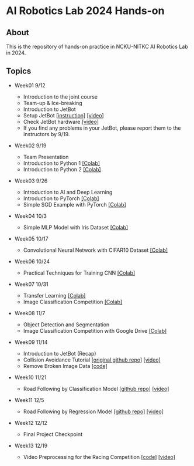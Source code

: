 # AI Robotics Lab 2024 Hands-on

## About
This is the repository of hands-on practice in NCKU-NITKC AI Robotics Lab in 2024.

## Topics
- Week01 9/12
  - Introduction to the joint course
  - Team-up & Ice-breaking
  - Introduction to JetBot
  - Setup JetBot [[instruction]](https://github.com/naoya1110/ai_robotics_lab_2024_hands_on/blob/main/Week01_Jetbot_Software_Setup.md) [[video]](https://youtu.be/Si-kh8yqQHo)
  - Check JetBot hardware [[video]](https://youtu.be/77WQfj6HOIg)
  - If you find any problems in your JetBot, please report them to the instructors by 9/19.
 
- Week02 9/19
  - Team Presentation
  - Introduction to Python 1  [[Colab]](https://github.com/naoya1110/ai_robotics_lab_2024_hands_on/blob/main/Introduction_to_Python.ipynb)
  - Introduction to Python 2 [[Colab]](https://github.com/naoya1110/ai_robotics_lab_2024_hands_on/blob/main/Introduction_of_Numpy_Matplotlib_Pandas.ipynb)
 
- Week03 9/26
  - Introduction to AI and Deep Learning
  - Introduction to PyTorch [[Colab]](https://github.com/naoya1110/ai_robotics_lab_2024_hands_on/blob/main/Week03_Introduction_to_PyTorch.ipynb)
  - Simple SGD Example with PyTorch [[Colab]](https://github.com/naoya1110/ai_robotics_lab_2024_hands_on/blob/main/Week03_Simple_SGD_Example__with_PyTorch.ipynb)
 
- Week04 10/3
  - Simple MLP Model with Iris Dataset [[Colab]](https://github.com/naoya1110/ai_robotics_lab_2024_hands_on/blob/main/Week04_Simple_MLP_Model_with_the_Iris_Dataset.ipynb)
 
- Week05 10/17
  - Convolutional Neural Network with CIFAR10 Dataset [[Colab]](https://github.com/naoya1110/ai_robotics_lab_2024_hands_on/blob/main/Week05_Convolutional_Neural_Network_with_CIFAR10_Dataset.ipynb)
 
- Week06 10/24
  - Practical Techniques for Training CNN [[Colab]](https://github.com/naoya1110/ai_robotics_lab_2024_hands_on/blob/main/Week06_Practical_Techniques_for_Training_CNN.ipynb)

- Week07 10/31
  - Transfer Learning [[Colab]](https://github.com/naoya1110/ai_robotics_lab_2024_hands_on/blob/main/Week07_Transfer_Learning.ipynb)
  - Image Classification Competition [[Colab]](https://github.com/naoya1110/ai_robotics_lab_2024_hands_on/blob/main/Week07_Image_Classification_Competition.ipynb)
 
- Week08 11/7
  - Object Detection and Segmentation
  - Image Classification Competition with Google Drive [[Colab]](https://github.com/naoya1110/ai_robotics_lab_2024_hands_on/blob/main/Week08_Image_Classification_Competition_with_Google_Drive.ipynb)
 

- Week09 11/14
  - Introduction to JetBot (Recap)
  - Collision Avoidance Tutorial [[original github repo]](https://github.com/NVIDIA-AI-IOT/jetbot/tree/master/notebooks/collision_avoidance) [[video]](https://youtu.be/LzrU6e_S4yE)
  - Remove Broken Image Data [[code]](https://github.com/naoya1110/ai_robotics_lab_2024_hands_on/blob/main/remove_bloken_img_data.md)
 
- Week10 11/21
  - Road Following by Classification Model [[github repo]](https://github.com/naoya1110/road_following_by_classification) [[video]](https://youtu.be/96u4DM-cjkE)
 
- Week11 12/5
  - Road Following by Regression Model [[github repo]](https://github.com/naoya1110/road_following_by_regression) [[video]](https://youtu.be/UWU2p3zQht8)

- Week12 12/12
  - Final Project Checkpoint 

- Week13 12/19
  - Video Preprocessing for the Racing Competition [[code]](https://github.com/naoya1110/ai_robotics_lab_2024_hands_on/blob/main/Week13_Preprocessing_JetBot_Racing_Video_with_YOLOv8_2024Fall.ipynb) [[video]](https://youtu.be/txKasQSx_G8) 

